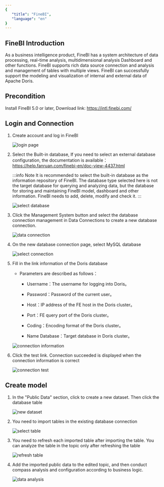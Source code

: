 ```yaml
---
{
   "title": "FineBI",
   "language": "en"
}
---
```


<!--
Licensed to the Apache Software Foundation (ASF) under one
or more contributor license agreements.  See the NOTICE file
distributed with this work for additional information
regarding copyright ownership.  The ASF licenses this file
to you under the Apache License, Version 2.0 (the
"License"); you may not use this file except in compliance
with the License.  You may obtain a copy of the License at

  http://www.apache.org/licenses/LICENSE-2.0

Unless required by applicable law or agreed to in writing,
software distributed under the License is distributed on an
"AS IS" BASIS, WITHOUT WARRANTIES OR CONDITIONS OF ANY
KIND, either express or implied.  See the License for the
specific language governing permissions and limitations
under the License.
-->

## FineBI Introduction

As a business intelligence product, FineBI has a system architecture of data processing, real-time analysis, multidimensional analysis Dashboard and other functions. FineBI supports rich data source connection and analysis and management of tables with multiple views. FineBI can successfully support the modeling and visualization of internal and external data of Apache Doris.

## Precondition

Install FineBI 5.0 or later, Download link: https://intl.finebi.com/

## Login and Connection

1. Create  account and  log in FineBI

   ![login page](/images/bi-finebi-en-1.png)

2. Select the Built-in database, If you need to select an external database configuration, the documentation is available：https://help.fanruan.com/finebi-en/doc-view-4437.html

   :::info Note
   It is recommended to select the built-in database as the information repository of FineBI. The database type selected here is not the target database for querying and analyzing data, but the database for storing and maintaining FineBI model, dashboard and other information. FineBI needs to add, delete, modify and check it.
   :::

   ![select database](/images/bi-finebi-en-2.png)

3. Click the Management System button and select the database connection management in Data Connections to create a new database connection.

   ![data connection](/images/bi-finebi-en-3.png)

4. On the new database connection page, select MySQL database

   ![select connection](/images/bi-finebi-en-4.png)

5. Fill in the link information of the Doris database

    - Parameters are described as follows：

        - Username：The username for logging into Doris。

        - Password：Password of the current user。

        - Host：IP address of the FE host in the Doris cluster。

        - Port：FE query port of the Doris cluster。

        - Coding：Encoding format of the Doris cluster。

        - Name Database：Target database in Doris cluster。

   ![connection information](/images/bi-finebi-en-5-1.png)

6. Click the test link. Connection succeeded is displayed when the connection information is correct

   ![connection test](/images/bi-finebi-en-6.png)

## Create  model

1. In the "Public Data" section, click to create a new dataset. Then click the database table

   ![new dataset](/images/bi-finebi-en-7.png)

2. You need to import tables in the existing database connection

   ![select table](/images/bi-finebi-en-8-2.png)

3. You need to refresh each imported table after importing the table. You can analyze the table in the topic only after refreshing the table

   ![refresh table](/images/bi-finebi-en-9.png)

4. Add the imported public data to the edited topic, and then conduct compass analysis and configuration according to business logic.

   ![data analysis](/images/bi-finebi-en-10.png)